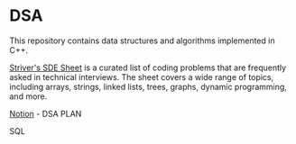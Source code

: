 # DSA 

This repository contains data structures and algorithms implemented in C++.

[Striver's SDE Sheet](https://takeuforward.org/interviews/strivers-sde-sheet-top-coding-interview-problems/) is a curated list of coding problems that are frequently asked in technical interviews. The sheet covers a wide range of topics, including arrays, strings, linked lists, trees, graphs, dynamic programming, and more.

[Notion](https://www.notion.so/DSA-PLAN-27bc1d050f9c8060b714d6ce82336798?source=copy_link) - DSA PLAN

SQL